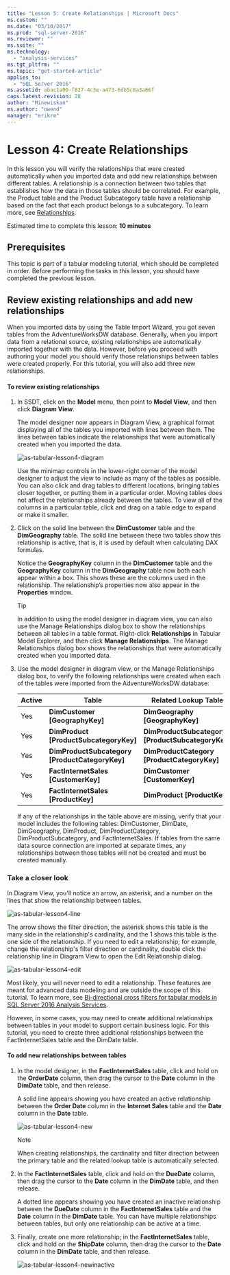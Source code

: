```yaml
---
title: "Lesson 5: Create Relationships | Microsoft Docs"
ms.custom: ""
ms.date: "03/10/2017"
ms.prod: "sql-server-2016"
ms.reviewer: ""
ms.suite: ""
ms.technology: 
  - "analysis-services"
ms.tgt_pltfrm: ""
ms.topic: "get-started-article"
applies_to: 
  - "SQL Server 2016"
ms.assetid: abac1a00-f827-4c3e-a473-6db5c8a3a66f
caps.latest.revision: 28
author: "Minewiskan"
ms.author: "owend"
manager: "erikre"
---
```

# Lesson 4: Create Relationships
In this lesson you will verify the relationships that were created automatically when you imported data and add new relationships between different tables. A relationship is a connection between two tables that establishes how the data in those tables should be correlated. For example, the Product table and the Product Subcategory table have a relationship based on the fact that each product belongs to a subcategory. To learn more, see [Relationships](../analysis-services/tabular-models/relationships-ssas-tabular.md).
  
Estimated time to complete this lesson: **10 minutes**  
  
## Prerequisites  
This topic is part of a tabular modeling tutorial, which should be completed in order. Before performing the tasks in this lesson, you should have completed the previous lesson.  
  
## Review existing relationships and add new relationships  
When you imported data by using the Table Import Wizard, you got seven tables from the AdventureWorksDW database. Generally, when you import data from a relational source, existing relationships are automatically imported together with the data. However, before you proceed with authoring your model you should verify those relationships between tables were created properly. For this tutorial, you will also add three new relationships.  
  
#### To review existing relationships  
  
1.  In SSDT, click on the **Model** menu, then point to **Model View**, and then click **Diagram View**.  

    The model designer now appears in Diagram View, a graphical format displaying all of the tables you imported with lines between them. The lines between tables indicate the relationships that were automatically created when you imported the data.
    
    ![as-tabular-lesson4-diagram](../analysis-services/media/as-tabular-lesson4-diagram.png)
  
    Use the minimap controls in the lower-right corner of the model designer to adjust the view to include as many of the tables as possible. You can also click and drag tables to different locations, bringing tables closer together, or putting them in a particular order. Moving tables does not affect the relationships already between the tables. To view all of the columns in a particular table, click and drag on a table edge to expand or make it smaller.  
  
2.  Click on the solid line between the **DimCustomer** table and the **DimGeography** table. The solid line between these two tables show this relationship is active, that is, it is used by default when calculating DAX formulas.  
  
    Notice the **GeographyKey** column in the **DimCustomer** table and the **GeographyKey** column in the **DimGeography** table now both each appear within a box. This shows these are the columns used in the relationship. The relationship’s properties now also appear in the **Properties** window.  
  
    > [!TIP]  
    > In addition to using the model designer in diagram view, you can also use the Manage Relationships dialog box to show the relationships between all tables in a table format. Right-click **Relationships** in Tabular Model Explorer, and then click **Manage Relationships**. The Manage Relationships dialog box shows the relationships that were automatically created when you imported data.  
  
3.  Use the model designer in diagram view, or the Manage Relationships dialog box, to verify the following relationships were created when each of the tables were imported from the AdventureWorksDW database:  
  
    |Active|Table|Related Lookup Table|  
    |----------|---------|------------------------|  
    |Yes|**DimCustomer [GeographyKey]**|**DimGeography [GeographyKey]**|  
    |Yes|**DimProduct [ProductSubcategoryKey]**|**DimProductSubcategory [ProductSubcategoryKey]**|  
    |Yes|**DimProductSubcategory [ProductCategoryKey]**|**DimProductCategory [ProductCategoryKey]**|  
    |Yes|**FactInternetSales [CustomerKey]**|**DimCustomer [CustomerKey]**|  
    |Yes|**FactInternetSales [ProductKey]**|**DimProduct [ProductKey]**|  
  
    If any of the relationships in the table above are missing, verify that your model includes the following tables: DimCustomer, DimDate, DimGeography, DimProduct, DimProductCategory, DimProductSubcategory, and FactInternetSales. If tables from the same data source connection are imported at separate times, any relationships between those tables will not be created and must be created manually.  

### Take a closer look
In Diagram View, you'll notice an arrow, an asterisk, and a number on the lines that show the relationship between tables.

![as-tabular-lesson4-line](../analysis-services/media/as-tabular-lesson4-line.png)

The arrow shows the filter direction, the asterisk shows this table is the many side in the relationship's cardinality, and the 1 shows this table is the one side of the relationship. If you need to edit a relationship; for example, change the relationship's filter direction or cardinality, double click the relationship line in Diagram View to open the Edit Relationship dialog.

![as-tabular-lesson4-edit](../analysis-services/media/as-tabular-lesson4-edit.png)

Most likely, you will never need to edit a relationship. These features are meant for advanced data modeling and are outside the scope of this tutorial. To learn more, see [Bi-directional cross filters for tabular models in SQL Server 2016 Analysis Services](../analysis-services/tabular-models/bi-directional-cross-filters-tabular-models-analysis-services.md).

However, in some cases, you may need to create additional relationships between tables in your model to support certain business logic. For this tutorial, you need to create three additional relationships between the FactInternetSales table and the DimDate table.  
  
#### To add new relationships between tables  
  
1.  In the model designer, in the **FactInternetSales** table, click and hold on the **OrderDate** column, then drag the cursor to the **Date** column in the **DimDate** table, and then release.  

    A solid line appears showing you have created an active relationship between the **Order Date** column in the **Internet Sales** table and the **Date** column in the **Date** table. 
  
      ![as-tabular-lesson4-new](../analysis-services/media/as-tabular-lesson4-new.png) 
  
    > [!NOTE]  
    > When creating relationships, the cardinality and filter direction between the primary table and the related lookup table is automatically selected.  
  
2.  In the **FactInternetSales** table, click and hold on the **DueDate** column, then drag the cursor to the **Date** column in the **DimDate** table, and then release.  
  
    A dotted line appears showing you have created an inactive relationship between the **DueDate** column in the **FactInternetSales** table and the **Date** column in the **DimDate** table. You can have multiple relationships between tables, but only one relationship can be active at a time.  
  
3.  Finally, create one more relationship; in the **FactInternetSales** table, click and hold on the **ShipDate** column, then drag the cursor to the **Date** column in the **DimDate** table, and then release.  
    
     ![as-tabular-lesson4-newinactive](../analysis-services/media/as-tabular-lesson4-newinactive.png)
  

  
  
  
